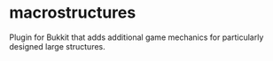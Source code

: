macrostructures
===============

Plugin for Bukkit that adds additional game mechanics for particularly designed large structures.